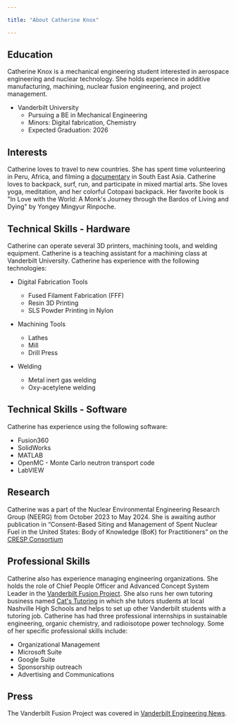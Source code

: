 ```yaml
---

title: "About Catherine Knox"

---
```


## Education

Catherine Knox is a mechanical engineering student interested in aerospace engineering and nuclear technology. She holds experience in additive manufacturing, machining, nuclear fusion engineering, and project management. 

* Vanderbilt University 
  * Pursuing a BE in Mechanical Engineering
  * Minors: Digital fabrication, Chemistry
  * Expected Graduation: 2026
 
## Interests

Catherine loves to travel to new countries. She has spent time volunteering in Peru, Africa, and filming a [documentary](https://www.instagram.com/madcatbrit?utm_source=ig_web_button_share_sheet&igsh=ZDNlZDc0MzIxNw==) in South East Asia. Catherine loves to backpack, surf, run, and participate in mixed martial arts. She loves yoga, meditation, and her colorful Cotopaxi backpack. Her favorite book is "In Love with the World: A Monk's Journey through the Bardos of Living and Dying" by Yongey Mingyur Rinpoche. 

## Technical Skills - Hardware

Catherine can operate several 3D printers, machining tools, and welding equipment. Catherine is a teaching assistant for a machining class at Vanderbilt University. Catherine has experience with the following technologies:

* Digital Fabrication Tools
  * Fused Filament Fabrication (FFF)
  * Resin 3D Printing
  * SLS Powder Printing in Nylon
   
* Machining Tools
  * Lathes
  * Mill
  * Drill Press
 
* Welding
  * Metal inert gas welding
  * Oxy-acetylene welding

## Technical Skills - Software

Catherine has experience using the following software:

* Fusion360
* SolidWorks 
* MATLAB
* OpenMC - Monte Carlo neutron transport code
* LabVIEW

## Research

Catherine was a part of the Nuclear Environmental Engineering Research Group (NEERG) from October 2023 to May 2024. She is awaiting author publication in “Consent-Based Siting and Management of Spent Nuclear Fuel in the United States: Body of
Knowledge (BoK) for Practitioners” on the [CRESP Consortium](https://www.cresp.org/) 

## Professional Skills

Catherine also has experience managing engineering organizations. She holds the role of Chief People Officer and Advanced Concept System Leader in the [Vanderbilt Fusion Project](https://www.vanderbiltfusion.org/). She also runs her own tutoring business named [Cat's Tutoring](https://catstutoring.squarespace.com/) in which she tutors students at local Nashville High Schools and helps to set up other Vanderbilt students with a tutoring job. Catherine has had three professional internships in sustainable engineering, organic chemistry, and radioisotope power technology. Some of her specific professional skills include:

* Organizational Management
* Microsoft Suite
* Google Suite
* Sponsorship outreach
* Advertising and Communications

## Press 

The Vanderbilt Fusion Project was covered in [Vanderbilt Engineering News](https://engineering.vanderbilt.edu/news/2023/little-sphere-big-power-students-work-to-build-miniature-fusion-reactor/).




